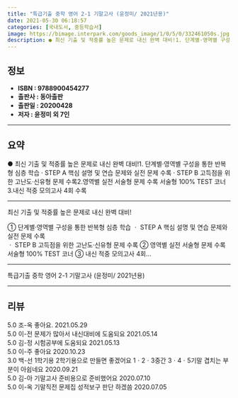 ```yaml
---
title: "특급기출 중학 영어 2-1 기말고사 (윤정미/ 2021년용)"
date: 2021-05-30 06:18:57
categories: [국내도서, 중등학습서]
image: https://bimage.interpark.com/goods_image/1/0/5/0/332461050s.jpg
description: ● 최신 기출 및 적중률 높은 문제로 내신 완벽 대비!1. 단계별·영역별 구성을 통한 반복형 심층 학습 · STEP A 핵심 설명 및 연습 문제와 실전 문제 수록 · STEP B 고득점을 위한 고난도·신유형 문제 수록2.영역별 실전 서술형 문제 수록 서술형 100% TEST 코너3
---
```


## **정보**

- **ISBN : 9788900454277**
- **출판사 : 동아출판**
- **출판일 : 20200428**
- **저자 : 윤정미 외 7인**

------



## **요약**

●  최신 기출 및 적중률 높은 문제로 내신 완벽 대비!1. 단계별·영역별 구성을 통한 반복형 심층 학습  · STEP A 핵심 설명 및 연습 문제와 실전 문제 수록 · STEP B 고득점을 위한 고난도·신유형 문제 수록2.영역별 실전 서술형 문제 수록  서술형 100% TEST 코너3.내신 적중 모의고사 4회 수록

------

최신 기출 및 적중률 높은 문제로 내신 완벽 대비!

① 단계별·영역별 구성을 통한 반복형 심층 학습 
ㆍ STEP A 핵심 설명 및 연습 문제와 실전 문제 수록  
ㆍ STEP B 고득점을 위한 고난도·신유형 문제 수록
② 영역별 실전 서술형 문제 수록  서술형 100% TEST 코너
③ 내신 적중 모의고사 4회... 

------


특급기출 중학 영어 2-1 기말고사 (윤정미/ 2021년용) 

------


## **리뷰** 

5.0 조-옥 좋아요. 2021.05.29 <br/>5.0 이-전 문제가 많아서 내신대비에 도움되요 2021.05.14 <br/>5.0 김-정 시험공부에 도움되요 2021.05.13 <br/>5.0 이-주 좋아요 2020.10.23 <br/>3.0 백-선 1학기용 2학기용으로 만들면 좋겠어요
1ㆍ2ㆍ3중간
3ㆍ4ㆍ5기말 겹치는 부분이 아쉽네요
 2020.09.21 <br/>5.0 김-아 기말고사 준비용으로 준비했어요 2020.07.10 <br/>5.0 이-옥 기말직전 문제집 성적보구 판단 하겠씀 2020.07.05 <br/>